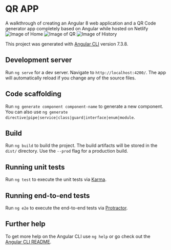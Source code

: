# QR APP
A walkthrough of creating an Angular 8 web application and a QR Code generator app completely based on Angular while hosted on Netlify
![Image of Home](https://i.ibb.co/LCG0X0Z/home-page.png)
![Image of QR](https://i.ibb.co/87F8cbH/create-qr-page.png)
![Image of History](https://i.ibb.co/Fhwdg35/history-page.png)



This project was generated with [Angular CLI](https://github.com/angular/angular-cli) version 7.3.8.

## Development server

Run `ng serve` for a dev server. Navigate to `http://localhost:4200/`. The app will automatically reload if you change any of the source files.

## Code scaffolding

Run `ng generate component component-name` to generate a new component. You can also use `ng generate directive|pipe|service|class|guard|interface|enum|module`.

## Build

Run `ng build` to build the project. The build artifacts will be stored in the `dist/` directory. Use the `--prod` flag for a production build.

## Running unit tests

Run `ng test` to execute the unit tests via [Karma](https://karma-runner.github.io).

## Running end-to-end tests

Run `ng e2e` to execute the end-to-end tests via [Protractor](http://www.protractortest.org/).

## Further help

To get more help on the Angular CLI use `ng help` or go check out the [Angular CLI README](https://github.com/angular/angular-cli/blob/master/README.md).
